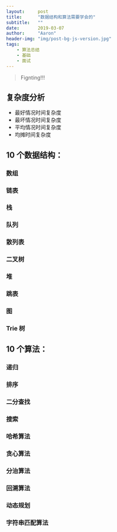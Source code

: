 ```yaml
---
layout:     post
title:      "数据结构和算法需要学会的"
subtitle:   ""
date:       2019-03-07
author:     "Aaron"
header-img: "img/post-bg-js-version.jpg"
tags:
    - 算法总结
    - 基础
    - 面试
---
```


> Fignting!!!

## 复杂度分析
* 最好情况时间复杂度
* 最坏情况时间复杂度
* 平均情况时间复杂度
* 均摊时间复杂度

## 10 个数据结构：
### 数组

### 链表

### 栈

### 队列

### 散列表

### 二叉树

### 堆

### 跳表

### 图

### Trie 树

## 10 个算法：
### 递归

### 排序

### 二分查找

### 搜索

### 哈希算法

### 贪心算法

### 分治算法

### 回溯算法

### 动态规划

### 字符串匹配算法


 